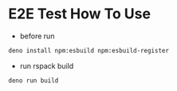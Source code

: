 # E2E Test How To Use

- before run

```bash
deno install npm:esbuild npm:esbuild-register
```

- run rspack build

```bash
deno run build
```
